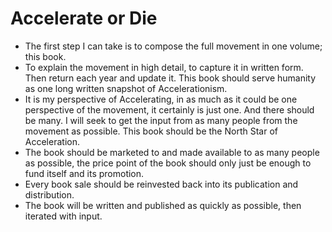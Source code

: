 # Accelerate or Die



* The first step I can take is to compose the full movement in one volume; this book.&#x20;
* To explain the movement in high detail, to capture it in written form. Then return each year and update it. This book should serve humanity as one long written snapshot of Accelerationism.&#x20;
* It is my perspective of Accelerating, in as much as it could be one perspective of the movement, it certainly is just one. And there should be many. I will seek to get the input from as many people from the movement as possible. This book should be the North Star of Acceleration.&#x20;
* The book should be marketed to and made available to as many people as possible, the price point of the book should only just be enough to fund itself and its promotion.&#x20;
* Every book sale should be reinvested back into its publication and distribution.&#x20;
* The book will be written and published as quickly as possible, then iterated with input.
